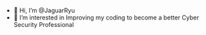 - 👋 Hi, I’m @JaguarRyu
- 👀 I’m interested in Improving my coding to become a better Cyber Security Professional


<!---
JaguarRyu/JaguarRyu is a ✨ special ✨ repository because its `README.md` (this file) appears on your GitHub profile.
You can click the Preview link to take a look at your changes.
--->
